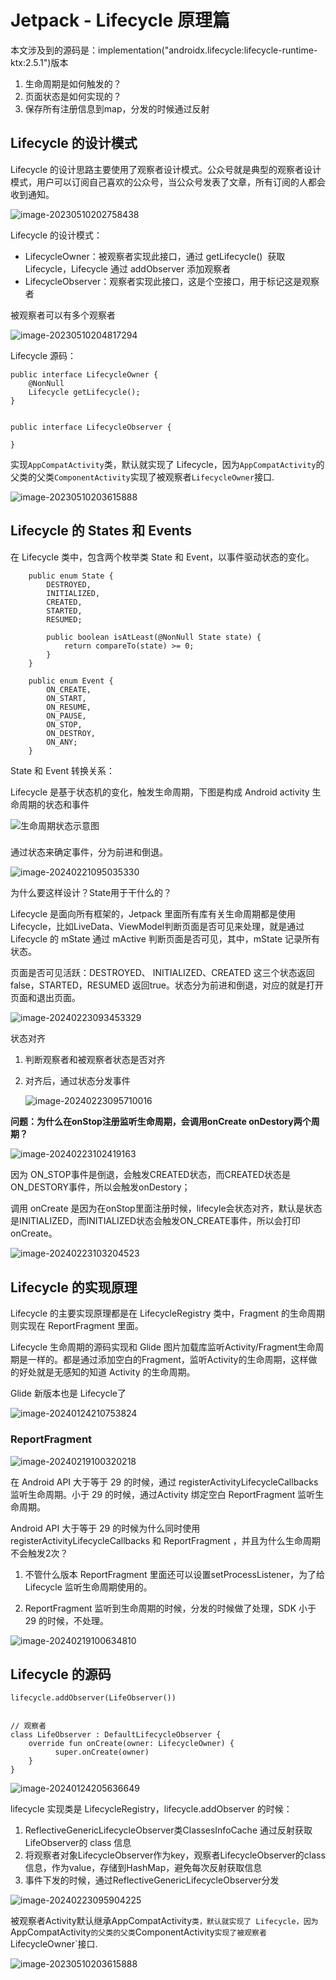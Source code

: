 # Jetpack - Lifecycle 原理篇

本文涉及到的源码是：implementation("androidx.lifecycle:lifecycle-runtime-ktx:2.5.1")版本



1. 生命周期是如何触发的？
2. 页面状态是如何实现的？
3. 保存所有注册信息到map，分发的时候通过反射



## Lifecycle 的设计模式

Lifecycle 的设计思路主要使用了观察者设计模式。公众号就是典型的观察者设计模式，用户可以订阅自己喜欢的公众号，当公众号发表了文章，所有订阅的人都会收到通知。

![image-20230510202758438](images/image-20230510202758438.png)

Lifecycle 的设计模式：

- LifecycleOwner：被观察者实现此接口，通过  getLifecycle()  获取 Lifecycle，Lifecycle 通过 addObserver 添加观察者
- LifecycleObserver：观察者实现此接口，这是个空接口，用于标记这是观察者



被观察者可以有多个观察者

![image-20230510204817294](images/image-20230510204817294.png)

Lifecycle 源码：

```
public interface LifecycleOwner {
    @NonNull
    Lifecycle getLifecycle();
}


public interface LifecycleObserver {

}
```



实现`AppCompatActivity`类，默认就实现了 Lifecycle，因为`AppCompatActivity`的父类的父类`ComponentActivity`实现了被观察者`LifecycleOwner`接口.

![image-20230510203615888](images/image-20230510203615888.png)

## Lifecycle 的 States 和 Events

在 Lifecycle 类中，包含两个枚举类 State 和 Event，以事件驱动状态的变化。

```
    public enum State {
        DESTROYED,
        INITIALIZED,
        CREATED,
        STARTED,
        RESUMED;

        public boolean isAtLeast(@NonNull State state) {
            return compareTo(state) >= 0;
        }
    }
    
	public enum Event {
        ON_CREATE,
        ON_START,
        ON_RESUME,
        ON_PAUSE,
        ON_STOP,
        ON_DESTROY,
        ON_ANY;  
	}
```



State 和 Event 转换关系：

Lifecycle 是基于状态机的变化，触发生命周期，下图是构成 Android activity 生命周期的状态和事件

![生命周期状态示意图](images/lifecycle-states.svg)

### 



通过状态来确定事件，分为前进和倒退。

![image-20240221095035330](images/image-20240221095035330.png)

为什么要这样设计？State用于干什么的？

Lifecycle 是面向所有框架的，Jetpack 里面所有库有关生命周期都是使用 Lifecycle，比如LiveData、ViewModel判断页面是否可见来处理，就是通过 Lifecycle 的 mState 通过 mActive 判断页面是否可见，其中，mState 记录所有状态。



页面是否可见活跃：DESTROYED、 INITIALIZED、CREATED 这三个状态返回false，STARTED，RESUMED 返回true。状态分为前进和倒退，对应的就是打开页面和退出页面。



![image-20240223093453329](images/image-20240223093453329.png)



状态对齐

1. 判断观察者和被观察者状态是否对齐

2. 对齐后，通过状态分发事件

   ![image-20240223095710016](images/image-20240223095710016.png)

**问题：为什么在onStop注册监听生命周期，会调用onCreate onDestory两个周期？**

![image-20240223102419163](images/image-20240223102419163.png)

因为 ON_STOP事件是倒退，会触发CREATED状态，而CREATED状态是 ON_DESTORY事件，所以会触发onDestory；

调用 onCreate 是因为在onStop里面注册时候，lifecyle会状态对齐，默认是状态是INITIALIZED，而INITIALIZED状态会触发ON_CREATE事件，所以会打印onCreate。

![image-20240223103204523](images/image-20240223103204523.png)



## Lifecycle 的实现原理

Lifecycle 的主要实现原理都是在 LifecycleRegistry 类中，Fragment 的生命周期则实现在 ReportFragment 里面。



Lifecycle 生命周期的源码实现和 Glide 图片加载库监听Activity/Fragment生命周期是一样的。都是通过添加空白的Fragment，监听Activity的生命周期，这样做的好处就是无感知的知道 Activity 的生命周期。



Glide 新版本也是 Lifecycle了

![image-20240124210753824](images/image-20240124210753824.png)



### ReportFragment

![image-20240219100320218](images/image-20240219100320218.png)

在 Android  API 大于等于 29 的时候，通过 registerActivityLifecycleCallbacks 监听生命周期。小于 29 的时候，通过Activity 绑定空白 ReportFragment 监听生命周期。



Android  API 大于等于 29 的时候为什么同时使用 registerActivityLifecycleCallbacks 和 ReportFragment ，并且为什么生命周期不会触发2次？

1. 不管什么版本 ReportFragment 里面还可以设置setProcessListener，为了给 Lifecycle 监听生命周期使用的。

2. ReportFragment 监听到生命周期的时候，分发的时候做了处理，SDK 小于 29 的时候，不处理。

![image-20240219100634810](images/image-20240219100634810.png)



## Lifecycle 的源码

```
lifecycle.addObserver(LifeObserver())


// 观察者
class LifeObserver : DefaultLifecycleObserver {
    override fun onCreate(owner: LifecycleOwner) {
          super.onCreate(owner)
    }
}
```

![image-20240124205636649](images/image-20240124205636649.png)

lifecycle 实现类是 LifecycleRegistry，lifecycle.addObserver 的时候：

1. ReflectiveGenericLifecycleObserver类ClassesInfoCache 通过反射获取 LifeObserver的 class 信息
2. 将观察者对象LifecycleObserver作为key，观察者LifecycleObserver的class信息，作为value，存储到HashMap，避免每次反射获取信息
3. 事件下发的时候，通过ReflectiveGenericLifecycleObserver分发

![image-20240223095904225](images/image-20240223095904225.png)

被观察者Activity默认继承AppCompatActivity`类，默认就实现了 Lifecycle，因为`AppCompatActivity`的父类的父类`ComponentActivity`实现了被观察者`LifecycleOwner`接口.

![image-20230510203615888](images/image-20230510203615888.png)


